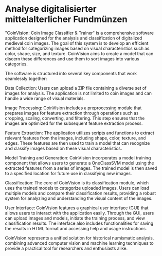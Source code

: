 # Analyse digitalisierter mittelalterlicher Fundmünzen

"CoinVision: Coin Image Classifier & Trainer" is a comprehensive software application designed for the analysis and classification of digitalized medieval coin images. The goal of this system is to develop an efficient method for categorizing images based on visual characteristics such as color, shape, size, and texture. CoinVision aims to create a model that can discern these differences and use them to sort images into various categories.

The software is structured into several key components that work seamlessly together:

Data Collection: Users can upload a ZIP file containing a diverse set of images for analysis. The application is not limited to coin images and can handle a wide range of visual materials.

Image Processing: CoinVision includes a preprocessing module that prepares images for feature extraction through operations such as cropping, scaling, converting, and filtering. This step ensures that the images are optimized for the subsequent feature extraction process.

Feature Extraction: The application utilizes scripts and functions to extract relevant features from the images, including shape, color, texture, and edges. These features are then used to train a model that can recognize and classify images based on these visual characteristics.

Model Training and Generation: CoinVision incorporates a model training component that allows users to generate a OneClassSVM model using the extracted features from a series of images. The trained model is then saved to a specified location for future use in classifying new images.

Classification: The core of CoinVision is its classification module, which uses the trained models to categorize uploaded images. Users can load multiple models and compare their classification results, providing a robust system for analyzing and understanding the visual content of the images.

User Interface: CoinVision features a graphical user interface (GUI) that allows users to interact with the application easily. Through the GUI, users can upload images and models, initiate the training process, and view classification results. The interface also includes functionalities for saving the results in HTML format and accessing help and usage instructions.

CoinVision represents a unified solution for historical numismatic analysis, combining advanced computer vision and machine learning techniques to provide a practical tool for researchers and enthusiasts alike.

